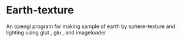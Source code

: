 # Earth-texture
An opengl program for making sample of earth by sphere-texture and lighting using glut , glu , and imageloader
